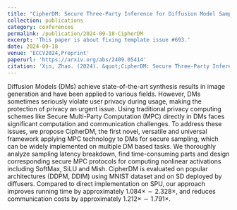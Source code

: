 ```yaml
---
title: "CipherDM: Secure Three-Party Inference for Diffusion Model Sampling"
collection: publications
category: conferences
permalink: /publication/2024-09-18-CipherDM
excerpt: 'This paper is about fixing template issue #693.'
date: 2024-09-18
venue: 'ECCV2024,Preprint'
paperurl: 'https://arxiv.org/abs/2409.05414'
citation: 'Xin, Zhao. (2024). &quot;CipherDM: Secure Three-Party Inference for Diffusion Model Sampling.&quot; <i>GitHub Journal of Bugs</i>. 1(3).'
---
```


Diffusion Models (DMs) achieve state-of-the-art synthesis results in image generation and have been applied to various fields. However, DMs sometimes seriously violate user privacy during usage, making the protection of privacy an urgent issue. Using traditional privacy computing schemes like Secure Multi-Party Computation (MPC) directly in DMs faces significant computation and communication challenges. To address these issues, we propose CipherDM, the first novel, versatile and universal framework applying MPC technology to DMs for secure sampling, which can be widely implemented on multiple DM based tasks. We thoroughly analyze sampling latency breakdown, find time-consuming parts and design corresponding secure MPC protocols for computing nonlinear activations including SoftMax, SiLU and Mish. CipherDM is evaluated on popular architectures (DDPM, DDIM) using MNIST dataset and on SD deployed by diffusers. Compared to direct implementation on SPU, our approach improves running time by approximately $1.084\times \sim 2.328\times$, and reduces communication costs by approximately $1.212\times \sim 1.791\times$.
